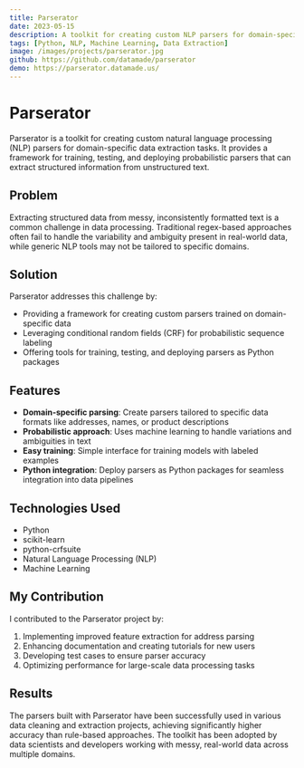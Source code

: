 ```yaml
---
title: Parserator
date: 2023-05-15
description: A toolkit for creating custom NLP parsers for domain-specific data extraction
tags: [Python, NLP, Machine Learning, Data Extraction]
image: /images/projects/parserator.jpg
github: https://github.com/datamade/parserator
demo: https://parserator.datamade.us/
---
```


# Parserator

Parserator is a toolkit for creating custom natural language processing (NLP) parsers for domain-specific data extraction tasks. It provides a framework for training, testing, and deploying probabilistic parsers that can extract structured information from unstructured text.

## Problem

Extracting structured data from messy, inconsistently formatted text is a common challenge in data processing. Traditional regex-based approaches often fail to handle the variability and ambiguity present in real-world data, while generic NLP tools may not be tailored to specific domains.

## Solution

Parserator addresses this challenge by:

- Providing a framework for creating custom parsers trained on domain-specific data
- Leveraging conditional random fields (CRF) for probabilistic sequence labeling
- Offering tools for training, testing, and deploying parsers as Python packages

## Features

- **Domain-specific parsing**: Create parsers tailored to specific data formats like addresses, names, or product descriptions
- **Probabilistic approach**: Uses machine learning to handle variations and ambiguities in text
- **Easy training**: Simple interface for training models with labeled examples
- **Python integration**: Deploy parsers as Python packages for seamless integration into data pipelines

## Technologies Used

- Python
- scikit-learn
- python-crfsuite
- Natural Language Processing (NLP)
- Machine Learning

## My Contribution

I contributed to the Parserator project by:

1. Implementing improved feature extraction for address parsing
2. Enhancing documentation and creating tutorials for new users
3. Developing test cases to ensure parser accuracy
4. Optimizing performance for large-scale data processing tasks

## Results

The parsers built with Parserator have been successfully used in various data cleaning and extraction projects, achieving significantly higher accuracy than rule-based approaches. The toolkit has been adopted by data scientists and developers working with messy, real-world data across multiple domains.
